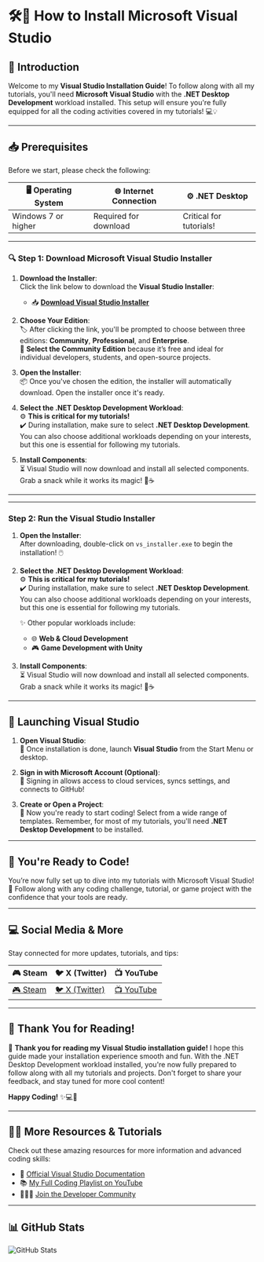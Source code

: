 # 🛠️🚀 **How to Install Microsoft Visual Studio** 

## 📜 **Introduction**

Welcome to my **Visual Studio Installation Guide**! To follow along with all my tutorials, you'll need **Microsoft Visual Studio** with the **.NET Desktop Development** workload installed. This setup will ensure you're fully equipped for all the coding activities covered in my tutorials! 💻💡

---

## 📥 **Prerequisites**

Before we start, please check the following:

| 🖥️ **Operating System** | 🌐 **Internet Connection** | ⚙️ **.NET Desktop** |
|-------------------------|----------------------------|---------------------|
| Windows 7 or higher      | Required for download       | Critical for tutorials!  |

---



### 🔍 Step 1: **Download Microsoft Visual Studio Installer**

1. **Download the Installer**:  
   Click the link below to download the **Visual Studio Installer**:  
   - 📥 [**Download Visual Studio Installer**](https://visualstudio.microsoft.com/downloads/)  

2. **Choose Your Edition**:  
   🏷️ After clicking the link, you'll be prompted to choose between three editions: **Community**, **Professional**, and **Enterprise**.  
   💚 **Select the Community Edition** because it’s free and ideal for individual developers, students, and open-source projects.  

3. **Open the Installer**:  
   📦 Once you've chosen the edition, the installer will automatically download. Open the installer once it's ready.

4. **Select the .NET Desktop Development Workload**:  
   ⚙️ **This is critical for my tutorials!**  
   ✔️ During installation, make sure to select **.NET Desktop Development**. You can also choose additional workloads depending on your interests, but this one is essential for following my tutorials.

5. **Install Components**:  
   ⏳ Visual Studio will now download and install all selected components. Grab a snack while it works its magic! 🍕☕

---


---

### Step 2: **Run the Visual Studio Installer**

1. **Open the Installer**:  
   After downloading, double-click on `vs_installer.exe` to begin the installation! 🖱️

2. **Select the .NET Desktop Development Workload**:  
   ⚙️ **This is critical for my tutorials!**  
   ✔️ During installation, make sure to select **.NET Desktop Development**.  
   You can also choose additional workloads depending on your interests, but this one is essential for following my tutorials.

   ✨ Other popular workloads include:
   - 🌐 **Web & Cloud Development**
   - 🎮 **Game Development with Unity**

3. **Install Components**:  
   ⏳ Visual Studio will now download and install all selected components. Grab a snack while it works its magic! 🍕☕

---

## 🚀 **Launching Visual Studio**

1. **Open Visual Studio**:  
   🎉 Once installation is done, launch **Visual Studio** from the Start Menu or desktop.

2. **Sign in with Microsoft Account (Optional)**:  
   🔑 Signing in allows access to cloud services, syncs settings, and connects to GitHub!

3. **Create or Open a Project**:  
   📂 Now you're ready to start coding! Select from a wide range of templates. Remember, for most of my tutorials, you'll need **.NET Desktop Development** to be installed.

---

## 🎉 **You're Ready to Code!**

You’re now fully set up to dive into my tutorials with Microsoft Visual Studio! 🚀 Follow along with any coding challenge, tutorial, or game project with the confidence that your tools are ready.

---

## 💻 **Social Media & More**

Stay connected for more updates, tutorials, and tips:

| 🎮 **Steam** | 🐦 **X (Twitter)** | 📺 **YouTube** |
|--------------|----------------|---------------|
| [🎮 Steam](https://store.steampowered.com/) | [🐦 X (Twitter)](https://x.com/) | [📺 YouTube](https://youtube.com/) |

---

## 📝 **Thank You for Reading!**

🙏 **Thank you for reading my Visual Studio installation guide!** I hope this guide made your installation experience smooth and fun. With the .NET Desktop Development workload installed, you're now fully prepared to follow along with all my tutorials and projects. Don't forget to share your feedback, and stay tuned for more cool content!

**Happy Coding!** ✨💻🚀

---

## 🧑‍🏫 **More Resources & Tutorials**

Check out these amazing resources for more information and advanced coding skills:

- 🌟 [Official Visual Studio Documentation](https://docs.microsoft.com/en-us/visualstudio/)
- 📚 [My Full Coding Playlist on YouTube](https://youtube.com/)
- 🧑‍🤝‍🧑 [Join the Developer Community](https://developercommunity.visualstudio.com/)

---

## 📊 **GitHub Stats** 

![GitHub Stats](https://github-readme-stats.vercel.app/api?username=YourUsername&show_icons=true&theme=radical)
